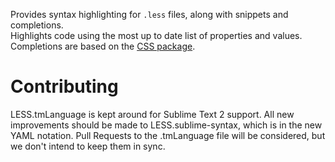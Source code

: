 Provides syntax highlighting for `.less` files, along with snippets and completions.  
Highlights code using the most up to date list of properties and values.  
Completions are based on the [CSS package](https://github.com/sublimehq/Packages/tree/master/CSS).

# Contributing

LESS.tmLanguage is kept around for Sublime Text 2 support. All new improvements should be made to LESS.sublime-syntax, which is in the new YAML notation. Pull Requests to the .tmLanguage file will be considered, but we don't intend to keep them in sync.
